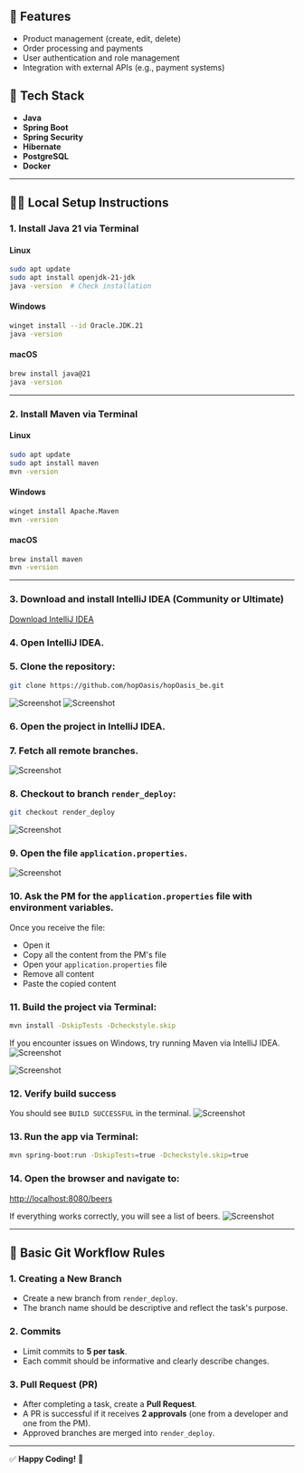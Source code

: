 ## 📌 Features
- Product management (create, edit, delete)
- Order processing and payments
- User authentication and role management
- Integration with external APIs (e.g., payment systems)

## 🚀 Tech Stack
- **Java**
- **Spring Boot**
- **Spring Security**
- **Hibernate**
- **PostgreSQL**
- **Docker**

---

## 👷‍♀️ Local Setup Instructions

### 1. Install Java 21 via Terminal

#### Linux
```sh
sudo apt update
sudo apt install openjdk-21-jdk
java -version  # Check installation
```

#### Windows
```sh
winget install --id Oracle.JDK.21
java -version
```

#### macOS
```sh
brew install java@21
java -version
```

---

### 2. Install Maven via Terminal

#### Linux
```sh
sudo apt update
sudo apt install maven
mvn -version
```

#### Windows
```sh
winget install Apache.Maven
mvn -version
```

#### macOS
```sh
brew install maven
mvn -version
```

---

### 3. Download and install IntelliJ IDEA (Community or Ultimate)
[Download IntelliJ IDEA](https://www.jetbrains.com/idea/download/)

### 4. Open IntelliJ IDEA.

### 5. Clone the repository:
```sh
git clone https://github.com/hopOasis/hopOasis_be.git
```

![Screenshot](src/main/resources/images/Screenshot%20from%202025-02-04%2018-50-47.png)
![Screenshot](src/main/resources/images/Screenshot%20from%202025-02-04%2018-40-39.png)

### 6. Open the project in IntelliJ IDEA.

### 7. Fetch all remote branches.
![Screenshot](src/main/resources/images/Screenshot%20from%202025-02-04%2018-56-02.png)

### 8. Checkout to branch `render_deploy`:
```sh
git checkout render_deploy
```
![Screenshot](src/main/resources/images/Screenshot%20from%202025-02-04%2018-52-53.png)

### 9. Open the file `application.properties`.
![Screenshot](src/main/resources/images/Screenshot%20from%202025-02-04%2019-06-22.png)

### 10. Ask the PM for the `application.properties` file with environment variables.
Once you receive the file:
- Open it
- Copy all the content from the PM's file
- Open your `application.properties` file
- Remove all content
- Paste the copied content

### 11. Build the project via Terminal:
```sh
mvn install -DskipTests -Dcheckstyle.skip
```
If you encounter issues on Windows, try running Maven via IntelliJ IDEA.
![Screenshot](src/main/resources/images/photo_2025-02-05_20-14-36.jpg)

![Screenshot](src/main/resources/images/Screenshot%20from%202025-02-04%2020-34-47.png)

### 12. Verify build success
You should see `BUILD SUCCESSFUL` in the terminal.
![Screenshot](src/main/resources/images/Screenshot%20from%202025-02-04%2020-10-33.png)

### 13. Run the app via Terminal:
```sh
mvn spring-boot:run -DskipTests=true -Dcheckstyle.skip=true
```

### 14. Open the browser and navigate to:
[http://localhost:8080/beers](http://localhost:8080/beers)

If everything works correctly, you will see a list of beers.
![Screenshot](src/main/resources/images/Screenshot%20from%202025-02-04%2020-29-05.png)

---

## 🔄 Basic Git Workflow Rules

### 1. Creating a New Branch
- Create a new branch from `render_deploy`.
- The branch name should be descriptive and reflect the task's purpose.

### 2. Commits
- Limit commits to **5 per task**.
- Each commit should be informative and clearly describe changes.

### 3. Pull Request (PR)
- After completing a task, create a **Pull Request**.
- A PR is successful if it receives **2 approvals** (one from a developer and one from the PM).
- Approved branches are merged into `render_deploy`.

---

✅ **Happy Coding!** 🚀
